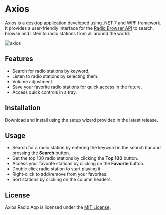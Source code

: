 # Axios

Axios is a desktop application developed using .NET 7 and WPF framework. It provides a user-friendly interface for the [Radio Browser API](https://www.radio-browser.info/) to search, browse and listen to radio stations from all around the world.

![axios](https://user-images.githubusercontent.com/36519492/223847491-6d57f6fc-7258-4876-bb73-7fc0d5337d88.png)


## Features

- Search for radio stations by keyword.
- Listen to radio stations by selecting them.
- Volume adjustment.
- Save your favorite radio stations for quick access in the future.
- Access quick controls in a tray.

## Installation

Download and install using the setup wizard provided in the latest release.

## Usage

- Search for a radio station by entering the keyword in the search bar and pressing the **Search** button.
- Get the top 100 radio stations by clicking the **Top 100** button.
- Access your favorite stations by clicking on the **Favorite** button.
- Double click radio station to start playing it.
- Right-click to add/remove from your favorites.
- Sort stations by clicking on the column headers.

## License

Axios Radio App is licensed under the [MIT License](LICENSE).
